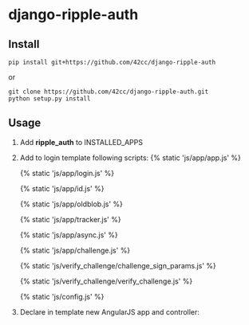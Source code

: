 django-ripple-auth
==================

Install
-------

    pip install git+https://github.com/42cc/django-ripple-auth
or

    git clone https://github.com/42cc/django-ripple-auth.git
    python setup.py install

Usage
-----

1. Add **ripple_auth** to INSTALLED_APPS
2. Add to login template following scripts:
    {% static 'js/app/app.js' %}

    {% static 'js/app/login.js' %}

    {% static 'js/app/id.js' %}

    {% static 'js/app/oldblob.js' %}

    {% static 'js/app/tracker.js' %}

    {% static 'js/app/async.js' %}

    {% static 'js/app/challenge.js' %}

    {% static 'js/verify_challenge/challenge_sign_params.js' %}

    {% static 'js/verify_challenge/verify_challenge.js' %}

    {% static 'js/config.js' %}

3. Declare in template new AngularJS app and controller:
    <div ng-app="loginApp" class="row">
        <form ng-controller="LoginCtrl" action="">
        </form>
    </div>
